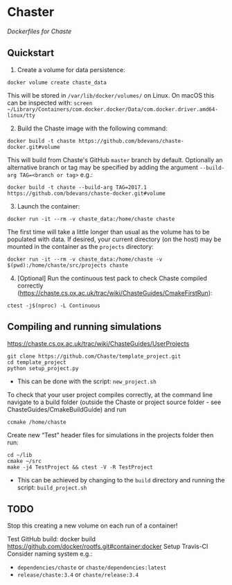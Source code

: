Chaster
=======

*Dockerfiles for Chaste*

Quickstart
----------

1. Create a volume for data persistence:
```
docker volume create chaste_data
```
This will be stored in `/var/lib/docker/volumes/` on Linux. On macOS this can be inspected with: `screen ~/Library/Containers/com.docker.docker/Data/com.docker.driver.amd64-linux/tty`

2. Build the Chaste image with the following command:
```
docker build -t chaste https://github.com/bdevans/chaste-docker.git#volume
```
This will build from Chaste's GitHub `master` branch by default.
Optionally an alternative branch or tag may be specified by adding the argument `--build-arg TAG=<branch or tag>` e.g.:
```
docker build -t chaste --build-arg TAG=2017.1 https://github.com/bdevans/chaste-docker.git#volume
```

3. Launch the container:
```
docker run -it --rm -v chaste_data:/home/chaste chaste
```
The first time will take a little longer than usual as the volume has to be populated with data.
If desired, your current directory (on the host) may be mounted in the container as the `projects` directory:
```
docker run -it --rm -v chaste_data:/home/chaste -v $(pwd):/home/chaste/src/projects chaste
```

4. [Optional] Run the continuous test pack to check Chaste compiled correctly (https://chaste.cs.ox.ac.uk/trac/wiki/ChasteGuides/CmakeFirstRun):
```
ctest -j$(nproc) -L Continuous
```


## Compiling and running simulations

https://chaste.cs.ox.ac.uk/trac/wiki/ChasteGuides/UserProjects
```
git clone https://github.com/Chaste/template_project.git
cd template_project
python setup_project.py
```

* This can be done with the script: `new_project.sh`

To check that your user project compiles correctly, at the command line navigate to a build folder (outside the Chaste or project source folder - see ChasteGuides/CmakeBuildGuide) and run

`ccmake /home/chaste`

Create new “Test” header files for simulations in the projects folder then run:
```
cd ~/lib
cmake ~/src
make -j4 TestProject && ctest -V -R TestProject
```

* This can be achieved by changing to the `build` directory and running the script: `build_project.sh`


TODO
----
Stop this creating a new volume on each run of a container!

Test GitHub build: docker build https://github.com/docker/rootfs.git#container:docker
Setup Travis-CI
Consider naming system e.g.:
* `dependencies/chaste` or `chaste/dependencies:latest`
* `release/chaste:3.4` or `chaste/release:3.4`
